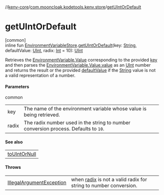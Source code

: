//[kenv-core](../../index.md)/[com.mooncloak.kodetools.kenv.store](index.md)/[getUIntOrDefault](get-u-int-or-default.md)

# getUIntOrDefault

[common]\
inline fun [EnvironmentVariableStore](-environment-variable-store/index.md).[getUIntOrDefault](get-u-int-or-default.md)(key: [String](https://kotlinlang.org/api/core/kotlin-stdlib/kotlin/-string/index.html), defaultValue: [UInt](https://kotlinlang.org/api/core/kotlin-stdlib/kotlin/-u-int/index.html), radix: [Int](https://kotlinlang.org/api/core/kotlin-stdlib/kotlin/-int/index.html) = 10): [UInt](https://kotlinlang.org/api/core/kotlin-stdlib/kotlin/-u-int/index.html)

Retrieves the [EnvironmentVariable.Value](../com.mooncloak.kodetools.kenv/-environment-variable/-value/index.md) corresponding to the provided [key](get-u-int-or-default.md) and then parses the [EnvironmentVariable.Value.value](https://kotlinlang.org/api/core/kotlin-stdlib/kotlin/-string/index.html) as an [UInt](https://kotlinlang.org/api/core/kotlin-stdlib/kotlin/-u-int/index.html) number and returns the result or the provided [defaultValue](get-u-int-or-default.md) if the [String](https://kotlinlang.org/api/core/kotlin-stdlib/kotlin/-string/index.html) value is not a valid representation of a number.

#### Parameters

common

| | |
|---|---|
| key | The name of the environment variable whose value is being retrieved. |
| radix | The radix number used in the string to number conversion process. Defaults to `10`. |

#### See also

| |
|---|
| [toUIntOrNull](https://kotlinlang.org/api/core/kotlin-stdlib/kotlin.text/index.html) |

#### Throws

| | |
|---|---|
| [IllegalArgumentException](https://kotlinlang.org/api/core/kotlin-stdlib/kotlin/-illegal-argument-exception/index.html) | when [radix](get-u-int-or-default.md) is not a valid radix for string to number conversion. |
